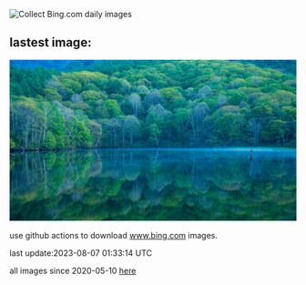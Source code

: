 ![Collect Bing.com daily images](https://github.com/counter2015/bing-daily-images/workflows/Collect%20Bing.com%20daily%20images/badge.svg)
## lastest image:
![](images/NaganoPond.jpg)

use github actions to download www.bing.com images.

last update:2023-08-07 01:33:14 UTC

all images since 2020-05-10 [here](https://github.com/counter2015/bing-daily-images/tree/master/images) 
